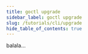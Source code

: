 ```yaml
---
title: goctl upgrade
sidebar_label: goctl upgrade
slug: /tutorials/cli/upgrade
hide_table_of_contents: true
---
```

balala...